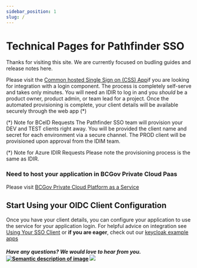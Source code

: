 ```yaml
---
sidebar_position: 1
slug: /
---
```


# Technical Pages for Pathfinder SSO

Thanks for visiting this site. We are currently focused on budling guides and release notes here. 

Please visit the [Common hosted Single Sign on
(CSS) App](https://bcgov.github.io/sso-requests/)if  you are looking for integration with a login component. The process is completely self-serve and takes only minutes. You will need an IDIR to log in and you _should_ be a product owner, product admin, or team lead for a project. Once the automated provisioning is complete, your client details will be available securely through the web app (\*)

(\*) Note for BCeID Requests
The Pathfinder SSO team will provision your DEV and TEST clients right away. You will be provided the client name and secret for each environment via a secure channel. The PROD client will be provisioned upon approval from the IDIM team.

(\*) Note for Azure IDIR Requests
Please note the provisioning process is the same as IDIR.

### Need to host your application in BCGov Private Cloud Paas

Please visit [BCGov Private Cloud Platform as a Service](https://cloud.gov.bc.ca/private-cloud)

## Start Using your OIDC Client Configuration

Once you have your client details, you can configure your application to use the service for your application login. For helpful advice on integration see [Using Your SSO Client](https://github.com/bcgov/sso-keycloak/wiki/Using-Your-SSO-Client) or **if you are eager**, check out our [keycloak example apps](https://github.com/bcgov/keycloak-example-apps)

#### _Have any questions? We would love to hear from you._ [![Semantic description of image](https://user-images.githubusercontent.com/87393930/133688357-09f82374-ba18-4402-8089-c0a989dde882.png)][2] <a href="mailto:bcgov.sso@gov.bc.ca?"><img src="https://user-images.githubusercontent.com/87393930/133690650-b706e658-27bf-4066-92ba-3a7d8a4593ef.png"/></a>

[2]: https://chat.developer.gov.bc.ca/channel/sso

[3]: https://[mail](mailto:bcgov.sso@gov.bc.ca)[email](mailto:bcgov.sso@gov.bc.ca)
